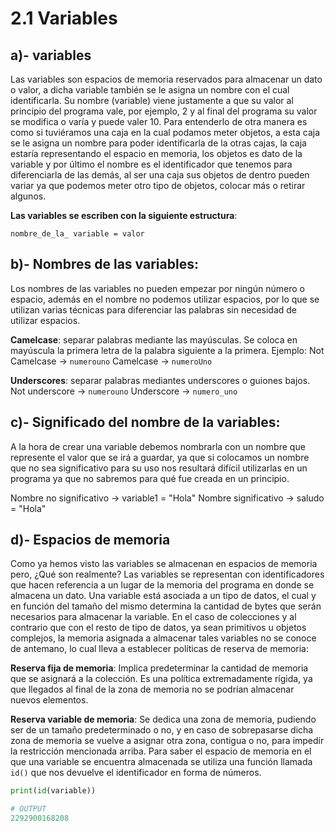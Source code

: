 # **2.1 Variables**

## **a)- variables**
Las variables son espacios de memoria reservados para almacenar un dato o valor, a dicha variable también se le asigna un nombre con el cual identificarla. Su nombre (variable) viene justamente a que su valor al principio del programa vale, por ejemplo, 2 y al final del programa su valor se modifica o varía y puede valer 10. Para entenderlo de otra manera es como si tuviéramos una caja en la cual podamos meter objetos, a esta caja se le asigna un nombre para poder identificarla de la otras cajas, la caja estaría representando el espacio en memoria, los objetos es dato de la variable y por último el nombre es el identificador que tenemos para diferenciarla de las demás, al ser una caja sus objetos de dentro pueden variar ya que podemos meter otro tipo de objetos, colocar más o retirar algunos.

**Las variables se escriben con la siguiente estructura**:

`nombre_de_la_ variable = valor`

## **b)- Nombres de las variables:**
Los nombres de las variables no pueden empezar por ningún número o espacio, además en el nombre no podemos utilizar espacios, por lo que se utilizan varias técnicas para diferenciar las palabras sin necesidad de utilizar espacios. 

**Camelcase**: separar palabras mediante las mayúsculas. Se coloca en mayúscula la primera letra de la palabra siguiente a la primera. Ejemplo:
Not Camelcase → `numerouno`                     Camelcase → `numeroUno`

**Underscores**: separar palabras mediantes underscores o guiones bajos.
Not underscore → `numerouno`                    Underscore → `numero_uno`

## **c)- Significado del nombre de la variables:**
A la hora de crear una variable debemos nombrarla con un nombre que represente el valor que se irá a guardar, ya que si colocamos un nombre que no sea significativo para su uso nos resultará difícil utilizarlas en un programa ya que no sabremos para qué fue creada en un principio. 

Nombre no significativo → variable1 = "Hola"     Nombre significativo → saludo = "Hola"

## **d)- Espacios de memoria**
Como ya hemos visto las variables se almacenan en espacios de memoria pero, ¿Qué son realmente? 
Las variables se representan con identificadores que hacen referencia a un lugar de la memoria del programa en donde se almacena un dato. Una variable está asociada a un tipo de datos, el cual y en función del tamaño del mismo determina la cantidad de bytes que serán necesarios para almacenar la variable. En el caso de colecciones y al contrario que con el resto de tipo de datos, ya sean primitivos u objetos complejos, la memoria asignada a almacenar tales variables no se conoce de antemano, lo cual lleva a establecer políticas de reserva de memoria:

**Reserva fija de memoria**: Implica predeterminar la cantidad de memoria que se asignará a la colección. Es una política extremadamente rígida, ya que llegados al final de la zona de memoria no se podrían almacenar nuevos elementos.

**Reserva variable de memoria**: Se dedica una zona de memoria, pudiendo ser de un tamaño predeterminado o no, y en caso de sobrepasarse dicha zona de memoria se vuelve a asignar otra zona, contigua o no, para impedir la restricción mencionada arriba.
Para saber el espacio de memoria en el que una variable se encuentra almacenada se utiliza una función llamada `id()` que nos devuelve el identificador en forma de números.

```python
print(id(variable))

# OUTPUT 
2292900168208
```